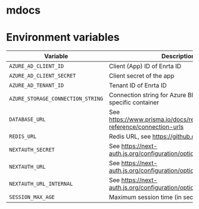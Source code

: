 # mdocs


# Environment variables

| Variable                          | Description                                                                 | Required | Sample                               |
|-----------------------------------|-----------------------------------------------------------------------------|----------|--------------------------------------|
| `AZURE_AD_CLIENT_ID`              | Client (App) ID of Enrta ID                                                 | Yes      |                                      |
| `AZURE_AD_CLIENT_SECRET`          | Client secret of the app                                                    | Yes      |                                      |
| `AZURE_AD_TENANT_ID`              | Tenant ID of Enrta ID                                                       | Yes      |                                      |
| `AZURE_STORAGE_CONNECTION_STRING` | Connection string for Azure Blob Storage for the specific container         | Yes      | DefaultEndpointsProtocol=...         |
| `DATABASE_URL`                    | See https://www.prisma.io/docs/reference/database-reference/connection-urls | Yes      | mysql://user:pass@host:port/database |
| `REDIS_URL`                       | Redis URL, see https://github.com/redis/ioredis                             | Yes      | reids://user:pass@host:port/db       |
| `NEXTAUTH_SECRET`                 | See https://next-auth.js.org/configuration/options                          | Yes      |                                      |
| `NEXTAUTH_URL`                    | See https://next-auth.js.org/configuration/options                          | Yes      | https://example.com                  |
| `NEXTAUTH_URL_INTERNAL`           | See https://next-auth.js.org/configuration/options                          | No       | http://localhost:3000                |
| `SESSION_MAX_AGE`                 | Maximum session time (in seconds).                                          | No       | 86400                                |
